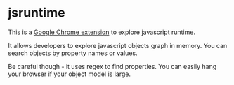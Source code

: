 jsruntime
=========

This is a [Google Chrome extension](https://chrome.google.com/webstore/detail/js-runtime-inspector/iilpjebedgohcmlffhnkhbjhabkdhfmn ) to explore javascript runtime.

It allows developers to explore javascript objects graph in memory. You can search objects by property names or values.

Be careful though - it uses regex to find properties. You can easily hang your browser if your object model is large.

